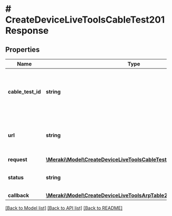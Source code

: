 # # CreateDeviceLiveToolsCableTest201Response

## Properties

Name | Type | Description | Notes
------------ | ------------- | ------------- | -------------
**cable_test_id** | **string** | Id of the cable test request. Used to check the status of the request. | [optional]
**url** | **string** | GET this url to check the status of your cable test request. | [optional]
**request** | [**\Meraki\Model\CreateDeviceLiveToolsCableTest201ResponseRequest**](CreateDeviceLiveToolsCableTest201ResponseRequest.md) |  | [optional]
**status** | **string** | Status of the cable test request. | [optional]
**callback** | [**\Meraki\Model\CreateDeviceLiveToolsArpTable201ResponseCallback**](CreateDeviceLiveToolsArpTable201ResponseCallback.md) |  | [optional]

[[Back to Model list]](../../README.md#models) [[Back to API list]](../../README.md#endpoints) [[Back to README]](../../README.md)
